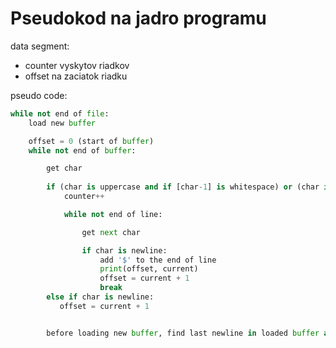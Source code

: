 # Pseudokod na jadro programu

data segment:
 <!-- - flag na zistenie ci je found slovo ktore zacina na uppercase -->
 - counter vyskytov riadkov
 - offset na zaciatok riadku


pseudo code:
```py
while not end of file:
    load new buffer

    offset = 0 (start of buffer)
    while not end of buffer:

        get char
        
        if (char is uppercase and if [char-1] is whitespace) or (char is uppercase and offset == 0):
            counter++

            while not end of line:

                get next char

                if char is newline:
                    add '$' to the end of line
                    print(offset, current)
                    offset = current + 1
                    break
        else if char is newline:
           offset = current + 1


        before loading new buffer, find last newline in loaded buffer and offset the cursor by the delta 
```